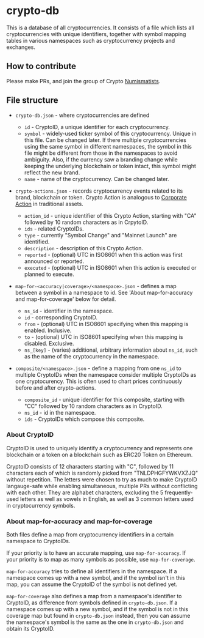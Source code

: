 # crypto-db

This is a database of all cryptocurrencies.
It consists of a file which lists all cryptocurrencies with unique identifiers, together with symbol mapping tables in various namespaces such as cryptocurrency projects and exchanges.

## How to contribute

Please make PRs, and join the group of Crypto [Numismatists](https://en.wikipedia.org/wiki/Numismatist_(specialist)).

## File structure

- `crypto-db.json` - where cryptocurrencies are defined
    - `id` - CryptoID, a unique identifier for each cryptocurrency.
    - `symbol` - widely-used ticker symbol of this cryptocurrency. Unique in this file. Can be changed later. If there multiple cryptocurrencies using the same symbol in different namespaces, the symbol in this file might be different from those in the namespaces to avoid ambiguity. Also, if the currency saw a branding change while keeping the underlying blockchain or token intact, this symbol might reflect the new brand. 
    - `name` - name of the cryptocurrency. Can be changed later.

- `crypto-actions.json` - records cryptocurrency events related to its brand, blockchain or token. Crypto Action is analogous to [Corporate Action](https://en.wikipedia.org/wiki/Corporate_action) in traditional assets.
   - `action_id` - unique identifier of this Crypto Action, starting with "CA" followed by 10 random characters as in CrpytoID.
   - `ids` - related CryptoIDs.
   - `type` - currently "Symbol Change" and "Mainnet Launch" are identified.
   - `description` - description of this Crypto Action.
   - `reported` - (optional) UTC in ISO8601 when this action was first announced or reported.
   - `executed` - (optional) UTC in ISO8601 when this action is executed or planned to execute.

- `map-for-<accuracy|coverage>/<namespace>.json` - defines a map between a symbol in a namespace to id. See 'About map-for-accuracy and map-for-coverage' below for detail.
   - `ns_id` - identifier in the namespace.
   - `id` - corresponding CryptoID.
   - `from` - (optional) UTC in ISO8601 specifying when this mapping is enabled. Inclusive.
   - `to` - (optional) UTC in ISO8601 specifying when this mapping is disabled. Exclusive.
   - `ns_[key]` - (varies) additional, arbitrary information about `ns_id`, such as the name of the cryptocurrency in the namespace.

- `composite/<namespace>.json` - define a mapping from one `ns_id` to multiple CryptoIDs when the namespace consider multiple CryptoIDs as one cryptocurency. This is often used to chart prices continuously before and after crypto-actions.
  - `composite_id` - unique identifier for this composite, starting with "CC" followed by 10 random characters as in CryptoID.
  - `ns_id` - id in the namespace.
  - `ids` - CryptoIDs which compose this composite.

### About CryptoID
CryptoID is used to uniquely identify a cryptocurrency and represents one blockchain or a token on a blockchain such as ERC20 Token on Ethereum.

CryptoID consists of 12 characters starting with "C", followed by 11 characters each of which is randomly picked from "TNLDPHGFYWKVXZJQ" without repetition. The letters were chosen to try as much to make CryptoID langauge-safe while enabling simultaneous, multiple PRs without conflicting with each other. They are alphabet characters, excluding the 5 frequently-used letters as well as vowels in English, as well as 3 common letters used in cryptocurrency symbols.

### About map-for-accuracy and map-for-coverage
Both files define a map from cryptocurrency identifiers in a certain namespace to CryptoIDs.

If your priority is to have an accurate mapping, use `map-for-accuracy`. If your priority is to map as many symbols as possible, use `map-for-coverage`.

`map-for-accuracy` tries to define all identifiers in the namespace. If a namespace comes up with a new symbol, and if the symbol isn't in this map, you can assume the CryptoID of the symbol is not defined yet.

`map-for-coverage` also defines a map from a namespace's identifier to CryptoID, as difference from symbols defined in `crypto-db.json`. If a namespace comes up with a new symbol, and if the symbol is not in this coverage map but found in `crypto-db.json` instead, then you can assume the namespace's symbol is the same as the one in `crypto-db.json` and obtain its CryptoID.
